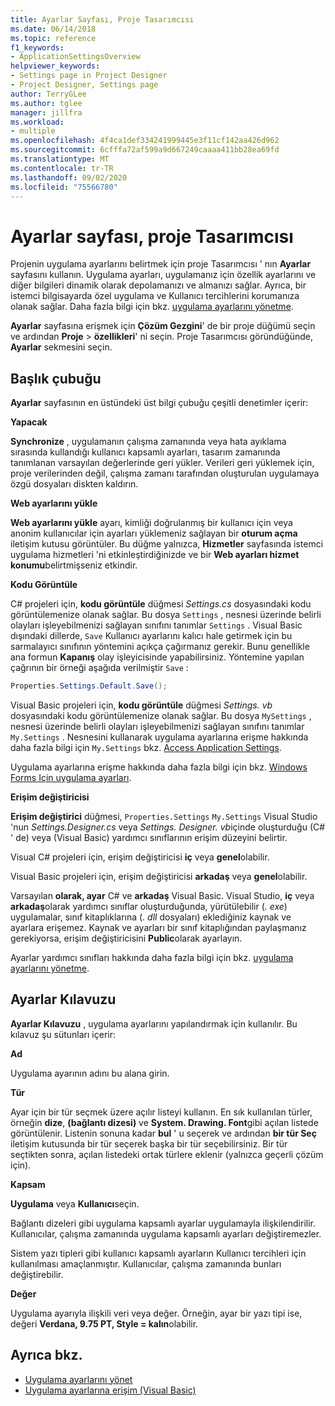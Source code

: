 ```yaml
---
title: Ayarlar Sayfası, Proje Tasarımcısı
ms.date: 06/14/2018
ms.topic: reference
f1_keywords:
- ApplicationSettingsOverview
helpviewer_keywords:
- Settings page in Project Designer
- Project Designer, Settings page
author: TerryGLee
ms.author: tglee
manager: jillfra
ms.workload:
- multiple
ms.openlocfilehash: 4f4ca1def334241999445e3f11cf142aa426d962
ms.sourcegitcommit: 6cfffa72af599a9d667249caaaa411bb28ea69fd
ms.translationtype: MT
ms.contentlocale: tr-TR
ms.lasthandoff: 09/02/2020
ms.locfileid: "75566780"
---
```

# <a name="settings-page-project-designer"></a>Ayarlar sayfası, proje Tasarımcısı

Projenin uygulama ayarlarını belirtmek için proje Tasarımcısı ' nın **Ayarlar** sayfasını kullanın. Uygulama ayarları, uygulamanız için özellik ayarlarını ve diğer bilgileri dinamik olarak depolamanızı ve almanızı sağlar. Ayrıca, bir istemci bilgisayarda özel uygulama ve Kullanıcı tercihlerini korumanıza olanak sağlar. Daha fazla bilgi için bkz. [uygulama ayarlarını yönetme](../managing-application-settings-dotnet.md).

**Ayarlar** sayfasına erişmek için **Çözüm Gezgini**' de bir proje düğümü seçin ve ardından **Proje**  >  **özellikleri**' ni seçin. Proje Tasarımcısı göründüğünde, **Ayarlar** sekmesini seçin.

## <a name="header-bar"></a>Başlık çubuğu

**Ayarlar** sayfasının en üstündeki üst bilgi çubuğu çeşitli denetimler içerir:

**Yapacak**

**Synchronize** , uygulamanın çalışma zamanında veya hata ayıklama sırasında kullandığı kullanıcı kapsamlı ayarları, tasarım zamanında tanımlanan varsayılan değerlerinde geri yükler. Verileri geri yüklemek için, proje verilerinden değil, çalışma zamanı tarafından oluşturulan uygulamaya özgü dosyaları diskten kaldırın.

**Web ayarlarını yükle**

**Web ayarlarını yükle** ayarı, kimliği doğrulanmış bir kullanıcı için veya anonim kullanıcılar için ayarları yüklemeniz sağlayan bir **oturum açma** iletişim kutusu görüntüler. Bu düğme yalnızca, **Hizmetler** sayfasında istemci uygulama hizmetleri 'ni etkinleştirdiğinizde ve bir **Web ayarları hizmet konumu**belirtmişseniz etkindir.

**Kodu Görüntüle**

C# projeleri için, **kodu görüntüle** düğmesi *Settings.cs* dosyasındaki kodu görüntülemenize olanak sağlar. Bu dosya `Settings` , nesnesi üzerinde belirli olayları işleyebilmenizi sağlayan sınıfını tanımlar `Settings` . Visual Basic dışındaki dillerde, `Save` Kullanıcı ayarlarını kalıcı hale getirmek için bu sarmalayıcı sınıfının yöntemini açıkça çağırmanız gerekir. Bunu genellikle ana formun **Kapanış** olay işleyicisinde yapabilirsiniz. Yöntemine yapılan çağrının bir örneği aşağıda verilmiştir `Save` :

```csharp
Properties.Settings.Default.Save();
```

Visual Basic projeleri için, **kodu görüntüle** düğmesi *Settings. vb* dosyasındaki kodu görüntülemenize olanak sağlar. Bu dosya `MySettings` , nesnesi üzerinde belirli olayları işleyebilmenizi sağlayan sınıfını tanımlar `My.Settings` . Nesnesini kullanarak uygulama ayarlarına erişme hakkında daha fazla bilgi için `My.Settings` bkz. [Access Application Settings](/dotnet/visual-basic/developing-apps/programming/app-settings/accessing-application-settings).

Uygulama ayarlarına erişme hakkında daha fazla bilgi için bkz. [Windows Forms Için uygulama ayarları](/dotnet/framework/winforms/advanced/application-settings-for-windows-forms).

**Erişim değiştiricisi**

**Erişim değiştirici** düğmesi, `Properties.Settings` `My.Settings` Visual Studio 'nun *Settings.Designer.cs* veya *Settings. Designer. vb*içinde oluşturduğu (C# ' de) veya (Visual Basic) yardımcı sınıflarının erişim düzeyini belirtir.

Visual C# projeleri için, erişim değiştiricisi **iç** veya **genel**olabilir.

Visual Basic projeleri için, erişim değiştiricisi **arkadaş** veya **genel**olabilir.

Varsayılan **olarak, ayar** C# ve **arkadaş** Visual Basic. Visual Studio, **iç** veya **arkadaş**olarak yardımcı sınıflar oluşturduğunda, yürütülebilir (*. exe*) uygulamalar, sınıf kitaplıklarına (*. dll* dosyaları) eklediğiniz kaynak ve ayarlara erişemez. Kaynak ve ayarları bir sınıf kitaplığından paylaşmanız gerekiyorsa, erişim değiştiricisini **Public**olarak ayarlayın.

Ayarlar yardımcı sınıfları hakkında daha fazla bilgi için bkz. [uygulama ayarlarını yönetme](../managing-application-settings-dotnet.md).

## <a name="settings-grid"></a>Ayarlar Kılavuzu

**Ayarlar Kılavuzu** , uygulama ayarlarını yapılandırmak için kullanılır. Bu kılavuz şu sütunları içerir:

**Ad**

Uygulama ayarının adını bu alana girin.

**Tür**

Ayar için bir tür seçmek üzere açılır listeyi kullanın. En sık kullanılan türler, örneğin **dize**, **(bağlantı dizesi)** ve **System. Drawing. Font**gibi açılan listede görüntülenir. Listenin sonuna kadar **bul** ' u seçerek ve ardından **bir tür Seç** iletişim kutusunda bir tür seçerek başka bir tür seçebilirsiniz. Bir tür seçtikten sonra, açılan listedeki ortak türlere eklenir (yalnızca geçerli çözüm için).

**Kapsam**

**Uygulama** veya **Kullanıcı**seçin.

Bağlantı dizeleri gibi uygulama kapsamlı ayarlar uygulamayla ilişkilendirilir. Kullanıcılar, çalışma zamanında uygulama kapsamlı ayarları değiştiremezler.

Sistem yazı tipleri gibi kullanıcı kapsamlı ayarların Kullanıcı tercihleri için kullanılması amaçlanmıştır. Kullanıcılar, çalışma zamanında bunları değiştirebilir.

**Değer**

Uygulama ayarıyla ilişkili veri veya değer. Örneğin, ayar bir yazı tipi ise, değeri **Verdana, 9.75 PT, Style = kalın**olabilir.

## <a name="see-also"></a>Ayrıca bkz.

- [Uygulama ayarlarını yönet](../managing-application-settings-dotnet.md)
- [Uygulama ayarlarına erişim (Visual Basic)](/dotnet/visual-basic/developing-apps/programming/app-settings/accessing-application-settings)
